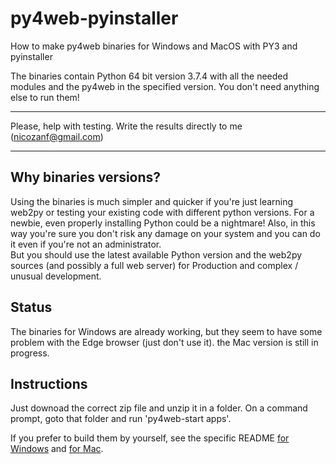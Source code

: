 # py4web-pyinstaller
How to make py4web binaries for Windows and MacOS with PY3 and pyinstaller

The binaries contain Python 64 bit version 3.7.4 with all the needed modules
and the py4web in the specified version. You don't need anything else to run them!


**********************************************************************************
Please, help with testing. Write the results directly to me (nicozanf@gmail.com)   
**********************************************************************************  

## Why binaries versions?

Using the binaries is much simpler and quicker if you're just learning web2py or testing your existing code with different python
versions. For a newbie, even properly installing Python could be a nightmare! Also, in this way you're sure you don't risk any damage on
your system and you can do it even if you're not an administrator.  
But you should use the latest available Python version and the web2py sources (and possibly a full web server) for Production and
complex / unusual development. 

## Status

The binaries for Windows are already working, but they seem to have some problem with the Edge browser (just don't use it). 
the Mac version is still in progress.

## Instructions

Just downoad the correct zip file and unzip it in a folder. On a command prompt, goto that folder and run 'py4web-start apps'. 

If you prefer to build them by yourself, see the specific README [for Windows](https://github.com/nicozanf/py4web-pyinstaller/blob/master/README_win.md) and [for Mac](https://github.com/nicozanf/py4web-pyinstaller/blob/master/README_mac.md).

